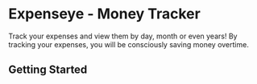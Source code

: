 # Expenseye - Money Tracker

Track your expenses and view them by day, month or even years! By tracking your expenses, you will be consciously saving money overtime.

## Getting Started

